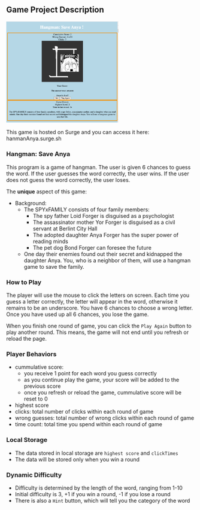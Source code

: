 ## Game Project Description

<img src="images/hangmanAnya.png" alt="hangAnya" width="300"/>

This game is hosted on Surge and you can access it here:
hanmanAnya.surge.sh


### Hangman: Save Anya
This program is a game of hangman. The user is given 6 chances to guess 
the word. If the user guesses the word correctly, the user wins. 
If the user does not guess the word correctly, the user loses.

The **unique** aspect of this game:
- Background:
  - The SPYxFAMILY consists of four family members:
    - The spy father Loid Forger is disguised as a psychologist
    - The assassinator mother Yor Forger is disguised as a civil servant at Berlint City Hall
    - The adopted daughter Anya Forger has the super power of reading minds
    - The pet dog Bond Forger can foresee the future
  - One day their enemies found out their secret and kidnapped the daughter Anya.
    You, who is a neighbor of them, will use a hangman game to save the family.


### How to Play
The player will use the mouse to click the letters on screen. Each time you guess a letter
correctly, the letter will appear in the word, otherwise it remains to be an underscore. 
You have 6 chances to choose a wrong letter. Once you have used up all 6 chances, you lose the game.

When you finish one round of game, you can click the `Play Again` button to play another round.
This means, the game will not end until you refresh or reload the page.

### Player Behaviors
- cummulative score: 
  - you receive 1 point for each word you guess correctly
  - as you continue play the game, your score will be added to the previous score
  - once you refresh or reload the game, cummulative score will be reset to 0
- highest score
- clicks: total number of clicks within each round of game
- wrong guesses: total number of wrong clicks within each round of game
- time count: total time you spend within each round of game

### Local Storage
- The data stored in local storage are `highest score` and `clickTimes`
- The data will be stored only when you win a round

### Dynamic Difficulty
- Difficulty is determined by the length of the word, ranging from 1-10
- Initial difficulty is 3, +1 if you win a round, -1 if you lose a round
- There is also a `Hint` button, which will tell you the category of the word
